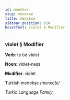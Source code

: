 ```yaml
---
id: menekxe
slug: menekxe
title: menekxe
sidebar_position: 624
hoverText: violet § Modifier
---
```


### violet § Modifier

**Verb**: to be violet

**Noun**: violet-ness

**Modifier**: violet

Turkish menekşe /mɛnɛcʃɛ/

*Turkic Language Family*